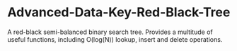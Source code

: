 # Advanced-Data-Key-Red-Black-Tree
A red-black semi-balanced binary search tree. Provides a multitude of useful functions, including O(log(N)) lookup, insert and delete operations.
